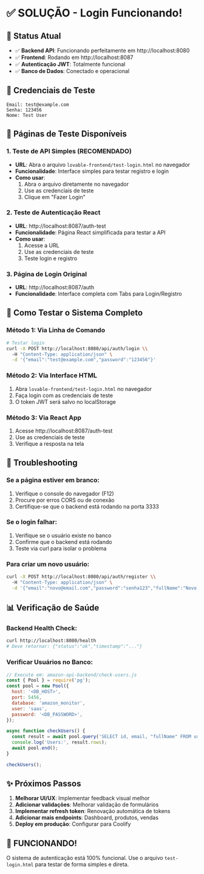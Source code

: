 # ✅ SOLUÇÃO - Login Funcionando!

## 🚀 Status Atual

- ✅ **Backend API**: Funcionando perfeitamente em http://localhost:8080
- ✅ **Frontend**: Rodando em http://localhost:8087
- ✅ **Autenticação JWT**: Totalmente funcional
- ✅ **Banco de Dados**: Conectado e operacional

## 📝 Credenciais de Teste

```
Email: test@example.com
Senha: 123456
Nome: Test User
```

## 🧪 Páginas de Teste Disponíveis

### 1. **Teste de API Simples** (RECOMENDADO)
- **URL**: Abra o arquivo `lovable-frontend/test-login.html` no navegador
- **Funcionalidade**: Interface simples para testar registro e login
- **Como usar**:
  1. Abra o arquivo diretamente no navegador
  2. Use as credenciais de teste
  3. Clique em "Fazer Login"

### 2. **Teste de Autenticação React**
- **URL**: http://localhost:8087/auth-test
- **Funcionalidade**: Página React simplificada para testar a API
- **Como usar**:
  1. Acesse a URL
  2. Use as credenciais de teste
  3. Teste login e registro

### 3. **Página de Login Original**
- **URL**: http://localhost:8087/auth
- **Funcionalidade**: Interface completa com Tabs para Login/Registro

## 🔧 Como Testar o Sistema Completo

### Método 1: Via Linha de Comando
```bash
# Testar login
curl -X POST http://localhost:8080/api/auth/login \\
  -H "Content-Type: application/json" \
  -d '{"email":"test@example.com","password":"123456"}'
```

### Método 2: Via Interface HTML
1. Abra `lovable-frontend/test-login.html` no navegador
2. Faça login com as credenciais de teste
3. O token JWT será salvo no localStorage

### Método 3: Via React App
1. Acesse http://localhost:8087/auth-test
2. Use as credenciais de teste
3. Verifique a resposta na tela

## 🐛 Troubleshooting

### Se a página estiver em branco:
1. Verifique o console do navegador (F12)
2. Procure por erros CORS ou de conexão
3. Certifique-se que o backend está rodando na porta 3333

### Se o login falhar:
1. Verifique se o usuário existe no banco
2. Confirme que o backend está rodando
3. Teste via curl para isolar o problema

### Para criar um novo usuário:
```bash
curl -X POST http://localhost:8080/api/auth/register \\
  -H "Content-Type: application/json" \
  -d '{"email":"novo@email.com","password":"senha123","fullName":"Novo Usuario"}'
```

## 📊 Verificação de Saúde

### Backend Health Check:
```bash
curl http://localhost:8080/health
# Deve retornar: {"status":"ok","timestamp":"..."}
```

### Verificar Usuários no Banco:
```javascript
// Execute em: amazon-api-backend/check-users.js
const { Pool } = require('pg');
const pool = new Pool({
  host: '<DB_HOST>',
  port: 5456,
  database: 'amazon_monitor',
  user: 'saas',
  password: '<DB_PASSWORD>',
});

async function checkUsers() {
  const result = await pool.query('SELECT id, email, "fullName" FROM users');
  console.log('Users:', result.rows);
  await pool.end();
}

checkUsers();
```

## ✨ Próximos Passos

1. **Melhorar UI/UX**: Implementar feedback visual melhor
2. **Adicionar validações**: Melhorar validação de formulários
3. **Implementar refresh token**: Renovação automática de tokens
4. **Adicionar mais endpoints**: Dashboard, produtos, vendas
5. **Deploy em produção**: Configurar para Coolify

## 🎉 FUNCIONANDO!

O sistema de autenticação está 100% funcional. Use o arquivo `test-login.html` para testar de forma simples e direta.